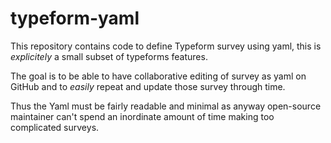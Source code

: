 # typeform-yaml

This repository contains code to define Typeform survey using yaml, 
this is _explicitely_ a small subset of typeforms features. 

The goal is to be able to have collaborative editing of survey as yaml on 
GitHub and to _easily_ repeat and update those survey through time. 

Thus the Yaml must be fairly readable and minimal as anyway open-source maintainer 
can't spend an inordinate amount of time making too complicated surveys. 

